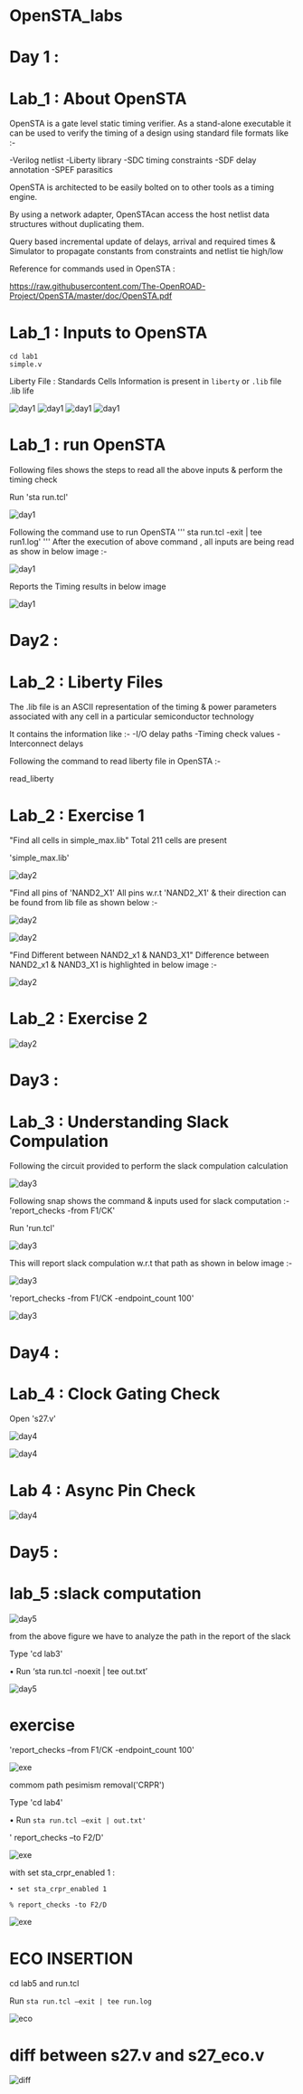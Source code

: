 # OpenSTA_labs


# Day 1 :

# Lab_1 : About OpenSTA
OpenSTA is a gate level static timing verifier. As a stand-alone executable it can be used to verify the timing of a design using standard file formats like :-

-Verilog netlist
-Liberty library
-SDC timing constraints
-SDF delay annotation
-SPEF parasitics

OpenSTA is architected to be easily bolted on to other tools as a timing engine.

By using a network adapter, OpenSTAcan access the host netlist data structures without duplicating them.

Query based incremental update of delays, arrival and required times & Simulator to propagate constants from constraints and netlist tie high/low

Reference for commands used in OpenSTA :


https://raw.githubusercontent.com/The-OpenROAD-Project/OpenSTA/master/doc/OpenSTA.pdf

# Lab_1 : Inputs to OpenSTA
```
cd lab1
simple.v
```



Liberty File : Standards Cells Information is present in `liberty` or `.lib` file
.lib life

![day1](./images/day1_1.png)
![day1](./images/day1_2.png)
![day1](./images/day1_3.png)
![day1](./images/day1_4.png)




# Lab_1 : run OpenSTA

Following files shows the steps to read all the above inputs & perform the timing check


Run 'sta run.tcl'


![day1](./images/day1_5.png)

Following the command use to run OpenSTA
'''
sta run.tcl -exit | tee run1.log'
'''
After the execution of above command , all inputs are being read as show in below image :-


![day1](./images/day1_6.png)

Reports the Timing results in below image

![day1](./images/day1_7.png)




# Day2 : 


# Lab_2 : Liberty Files

The .lib file is an ASCII representation of the timing & power parameters associated with any cell in a particular semiconductor technology

It contains the information like :- -I/O delay paths -Timing check values -Interconnect delays

Following the command to read liberty file in OpenSTA :-

read_liberty 

# Lab_2 : Exercise 1

"Find all cells in simple_max.lib" Total 211 cells are present 

'simple_max.lib'

![day2](./images/day2_1.png)


"Find all pins of 'NAND2_X1' All pins w.r.t 'NAND2_X1' & their direction can be found from lib file as shown below :- 


![day2](./images/day2_2.png)


![day2](./images/day2_3.png)


"Find Different between NAND2_x1 & NAND3_X1" Difference between NAND2_x1 & NAND3_X1 is highlighted in below image :-

![day2](./images/day2_4.png)


# Lab_2 : Exercise 2

![day2](./images/day2_5.png)





# Day3 :


# Lab_3 : Understanding Slack Compulation

Following the circuit provided to perform the slack compulation calculation


![day3](./images/day3_1.png)


Following snap shows the command & inputs used for slack computation :- 'report_checks -from F1/CK'

Run 'run.tcl'

![day3](./images/day3_2.png)


This will report slack compulation w.r.t that path as shown in below image :-


![day3](./images/day3_3.png)


'report_checks -from F1/CK -endpoint_count 100'


![day3](./images/day3_4.png)





# Day4 :


# Lab_4 : Clock Gating Check

Open 's27.v'

![day4](./images/day4_1.png)


![day4](./images/day4_2.png)



# Lab 4 : Async Pin Check


![day4](./images/day4_3.png)



# Day5 :


# lab_5 :slack computation


![day5](./images/day5_1.png)


from the above figure we have to analyze the path in the report of the slack

Type 'cd lab3'

• Run ‘sta run.tcl -noexit | tee out.txt’

![day5](./images/day5_2.png)



# exercise 

'report_checks –from F1/CK -endpoint_count 100'


![exe](./images/exe1.png)



commom path pesimism removal('CRPR')

Type 'cd lab4'

• Run ```sta run.tcl –exit | out.txt'```

' report_checks –to F2/D'

![exe](./images/exe2.png)



with set sta_crpr_enabled 1 : 
```
• set sta_crpr_enabled 1

% report_checks -to F2/D
```
![exe](./images/exe3.png)



# ECO INSERTION

cd lab5 and run.tcl

Run ```sta run.tcl –exit | tee run.log```

![eco](./images/eco_insert.png)



# diff between s27.v and s27_eco.v

![diff](./images/gvimdiff.png)


